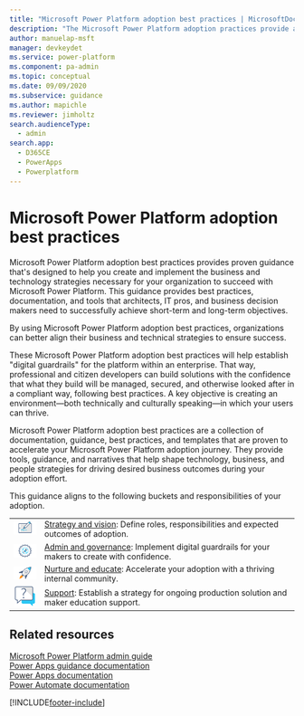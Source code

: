 ```yaml
---
title: "Microsoft Power Platform adoption best practices | MicrosoftDocs"
description: "The Microsoft Power Platform adoption practices provide admin and governance, nurture, strategy, and vision best practices."
author: manuelap-msft
manager: devkeydet
ms.service: power-platform
ms.component: pa-admin
ms.topic: conceptual
ms.date: 09/09/2020
ms.subservice: guidance
ms.author: mapichle
ms.reviewer: jimholtz
search.audienceType: 
  - admin
search.app: 
  - D365CE
  - PowerApps
  - Powerplatform
---
```

# Microsoft Power Platform adoption best practices

Microsoft Power Platform adoption best practices provides proven guidance that's designed to help you create and implement the business and technology strategies necessary for your organization to succeed with Microsoft Power Platform. This guidance provides best practices, documentation, and tools that architects, IT pros, and business decision makers need to successfully achieve short-term and long-term objectives.

By using Microsoft Power Platform adoption best practices, organizations can better align their business and technical strategies to ensure success.

These Microsoft Power Platform adoption best practices will help establish "digital guardrails" for the platform within an enterprise. That way, professional and citizen developers can build solutions with the confidence that what they build will be managed, secured, and otherwise looked after in a compliant way, following best practices. A key objective is creating an environment—both technically and culturally speaking—in which your users can thrive.

Microsoft Power Platform adoption best practices are a collection of documentation, guidance, best practices, and templates that are proven to accelerate your Microsoft Power Platform adoption journey. They provide tools, guidance, and narratives that help shape technology, business, and people strategies for driving desired business outcomes during your adoption effort.

This guidance aligns to the following buckets and responsibilities of your adoption.

| | |
|:--:|--|
| ![Strategy icon](media/i_digital-art.png "Strategy icon") | [Strategy and vision](strategy-best-practices.md): Define roles, responsibilities and expected outcomes of adoption. |
| ![Admin and governance icon](media/i_config-tools.png "Admin and governance icon") | [Admin and governance](admin-best-practices.md): Implement digital guardrails for your makers to create with confidence. |
| ![Nurture and educate icon](media/i_get-started.png "Nurture and educate icon")       |  [Nurture and educate](nurture-best-practices.md): Accelerate your adoption with a thriving internal community. |
| ![Support icon](media/i_support.png "Support icon")       |  [Support](support-strategy.md): Establish a strategy for ongoing production solution and maker education support. |

## Related resources

[Microsoft Power Platform admin guide](../../admin/admin-documentation.md)<Br>
[Power Apps guidance documentation](/powerapps/guidance/)<Br>
[Power Apps documentation](/powerapps)<Br>
[Power Automate documentation](/power-automate)<Br>


[!INCLUDE[footer-include](../../includes/footer-banner.md)]